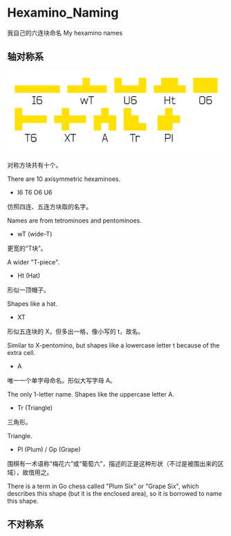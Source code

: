 # Hexamino_Naming
我自己的六连块命名 My hexamino names

## 轴对称系

![](https://github.com/Aqua6623/Hexamino_Naming/blob/main/pic/sym.png)

对称方块共有十个。

There are 10 axisymmetric hexaminoes.

- I6 T6 O6 U6

仿照四连、五连方块取的名字。

Names are from tetrominoes and pentominoes.

- wT (wide-T)

更宽的“T块”。

A wider "T-piece".

- Ht (Hat)

形似一顶帽子。

Shapes like a hat.

- XT

形似五连块的 X，但多出一格，像小写的 t，故名。

Similar to X-pentomino, but shapes like a lowercase letter t because of the extra cell.

- A

唯一一个单字母命名。形似大写字母 A。

The only 1-letter name. Shapes like the uppercase letter A.

- Tr (Triangle)

三角形。

Triangle.

- Pl (Plum) / Gp (Grape)

围棋有一术语称“梅花六”或“葡萄六”，描述的正是这种形状（不过是被围出来的区域），故借用之。

There is a term in Go chess called "Plum Six" or "Grape Six", which describes this shape (but it is the enclosed area), so it is borrowed to name this shape.

## 不对称系